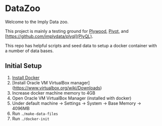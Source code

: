 # DataZoo

Welcome to the Imply Data zoo.

This project is mainly a testing ground for [Plywood](https://github.com/implydata/plywood),
[Pivot](https://github.com/implydata/pivot), and [https://github.com/implydata/plyql](PlyQL).

This repo has helpful scripts and seed data to setup a docker container with a number of data bases.

## Initial Setup

1. [Install Docker](https://docs.docker.com/engine/installation/)
2. [Install Oracle VM VirtualBox manager] (https://www.virtualbox.org/wiki/Downloads)
3. Increase docker machine memory to 4GB
  1. Open Oracle VM VirtualBox Manager (installed with docker)
  2. Under default machine -> Settings -> System -> Base Memory -> 4096MB
4. Run `./make-data-files`
5. Run `./docker-init`
